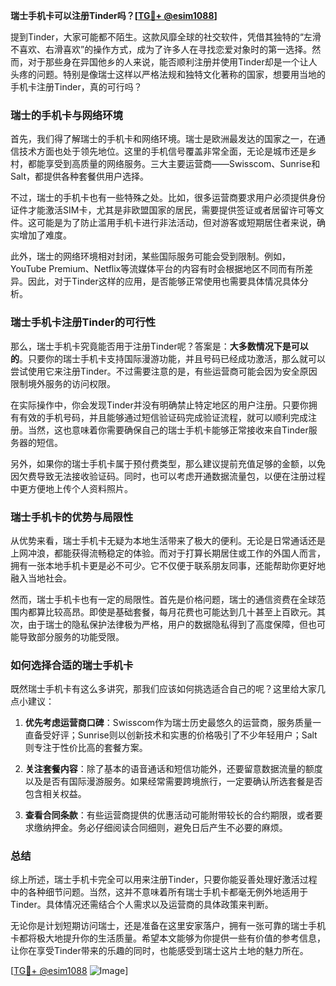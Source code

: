 **瑞士手机卡可以注册Tinder吗？[[TG💪+ @esim1088](https://t.me/s/esim1088)]**

提到Tinder，大家可能都不陌生。这款风靡全球的社交软件，凭借其独特的“左滑不喜欢、右滑喜欢”的操作方式，成为了许多人在寻找恋爱对象时的第一选择。然而，对于那些身在异国他乡的人来说，能否顺利注册并使用Tinder却是一个让人头疼的问题。特别是像瑞士这样以严格法规和独特文化著称的国家，想要用当地的手机卡注册Tinder，真的可行吗？

### **瑞士的手机卡与网络环境**

首先，我们得了解瑞士的手机卡和网络环境。瑞士是欧洲最发达的国家之一，在通信技术方面也处于领先地位。这里的手机信号覆盖非常全面，无论是城市还是乡村，都能享受到高质量的网络服务。三大主要运营商——Swisscom、Sunrise和Salt，都提供各种套餐供用户选择。

不过，瑞士的手机卡也有一些特殊之处。比如，很多运营商要求用户必须提供身份证件才能激活SIM卡，尤其是非欧盟国家的居民，需要提供签证或者居留许可等文件。这可能是为了防止滥用手机卡进行非法活动，但对游客或短期居住者来说，确实增加了难度。

此外，瑞士的网络环境相对封闭，某些国际服务可能会受到限制。例如，YouTube Premium、Netflix等流媒体平台的内容有时会根据地区不同而有所差异。因此，对于Tinder这样的应用，是否能够正常使用也需要具体情况具体分析。

### **瑞士手机卡注册Tinder的可行性**

那么，瑞士手机卡究竟能否用于注册Tinder呢？答案是：**大多数情况下是可以的**。只要你的瑞士手机卡支持国际漫游功能，并且号码已经成功激活，那么就可以尝试使用它来注册Tinder。不过需要注意的是，有些运营商可能会因为安全原因限制境外服务的访问权限。

在实际操作中，你会发现Tinder并没有明确禁止特定地区的用户注册。只要你拥有有效的手机号码，并且能够通过短信验证码完成验证流程，就可以顺利完成注册。当然，这也意味着你需要确保自己的瑞士手机卡能够正常接收来自Tinder服务器的短信。

另外，如果你的瑞士手机卡属于预付费类型，那么建议提前充值足够的金额，以免因欠费导致无法接收验证码。同时，也可以考虑开通数据流量包，以便在注册过程中更方便地上传个人资料照片。

### **瑞士手机卡的优势与局限性**

从优势来看，瑞士手机卡无疑为本地生活带来了极大的便利。无论是日常通话还是上网冲浪，都能获得流畅稳定的体验。而对于打算长期居住或工作的外国人而言，拥有一张本地手机卡更是必不可少。它不仅便于联系朋友同事，还能帮助你更好地融入当地社会。

然而，瑞士手机卡也有一定的局限性。首先是价格问题，瑞士的通信资费在全球范围内都算比较高昂。即使是基础套餐，每月花费也可能达到几十甚至上百欧元。其次，由于瑞士的隐私保护法律极为严格，用户的数据隐私得到了高度保障，但也可能导致部分服务的功能受限。

### **如何选择合适的瑞士手机卡**

既然瑞士手机卡有这么多讲究，那我们应该如何挑选适合自己的呢？这里给大家几点小建议：

1. **优先考虑运营商口碑**：Swisscom作为瑞士历史最悠久的运营商，服务质量一直备受好评；Sunrise则以创新技术和实惠的价格吸引了不少年轻用户；Salt则专注于性价比高的套餐方案。
   
2. **关注套餐内容**：除了基本的语音通话和短信功能外，还要留意数据流量的额度以及是否有国际漫游服务。如果经常需要跨境旅行，一定要确认所选套餐是否包含相关权益。

3. **查看合同条款**：有些运营商提供的优惠活动可能附带较长的合约期限，或者要求缴纳押金。务必仔细阅读合同细则，避免日后产生不必要的麻烦。

### **总结**

综上所述，瑞士手机卡完全可以用来注册Tinder，只要你能妥善处理好激活过程中的各种细节问题。当然，这并不意味着所有瑞士手机卡都毫无例外地适用于Tinder。具体情况还需结合个人需求以及运营商的具体政策来判断。

无论你是计划短期访问瑞士，还是准备在这里安家落户，拥有一张可靠的瑞士手机卡都将极大地提升你的生活质量。希望本文能够为你提供一些有价值的参考信息，让你在享受Tinder带来的乐趣的同时，也能感受到瑞士这片土地的魅力所在。

[[TG💪+ @esim1088](https://t.me/s/esim1088) ![Image](https://i.postimg.cc/4NQfJmqS/Snipaste-2025-05-13-00-14-12.png)]